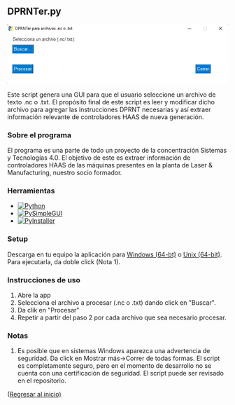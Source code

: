 ## DPRNTer.py
<p align = "center">

![DPRNTer GUI v2][gui-v2-link]

</p>

<p align = "center">

Este script genera una GUI para que el usuario seleccione
un archivo de texto .nc o .txt. El propósito final de
este script es leer y modificar dicho archivo para
agregar las instrucciones DPRNT necesarias y así extraer
información relevante de controladores HAAS de
nueva generación.

</p>


### Sobre el programa
El programa es una parte de todo un proyecto de la concentración Sistemas y
Tecnologías 4.0. El objetivo de este es extraer información de controladores HAAS de
las máquinas presentes en la planta de Laser & Manufacturing, nuestro socio formador.

### Herramientas
* [![Python][python-badge]][python-link]
* [![PySimpleGUI][pysimplegui-badge]][pysimplegui-link]
* [![PyInstaller][pyinstaller-badge]][pyinstaller-link]

### Setup
Descarga en tu equipo la aplicación para [Windows (64-bt)][windows-app-link] o
[Unix (64-bit)][unix-app-link]. Para ejecutarla, da doble click (Nota 1).

### Instrucciones de uso
1. Abre la app
2. Selecciona el archivo a procesar (.nc o .txt) dando click en "Buscar".
3. Da clik en "Procesar"
4. Repetir a partir del paso 2 por cada archivo que sea necesario procesar.


### Notas
1. Es posible que en sistemas Windows aparezca una advertencia de seguridad. Da click
en Mostrar más->Correr de todas formas. El script es completamente seguro, pero en el
momento de desarrollo no se cuenta con una certificación de seguridad. El script puede
ser revisado en el repositorio.

<p align = "">(<a href = "#readme-top">Regresar al inicio)</p>

<!--
#### Primer prototipo de la interfaz
![First GUI Draft][GUI-Draft_Link]
-->
[gui-draft-link]: https://github.com/aaronrt21/SistemasTecnologias4.0/blob/main/Images/GUIDraft.png
[gui-v1-link]: https://github.com/aaronrt21/SistemasTecnologias4.0/blob/main/Images/GUIv1.png
[gui-v2-link]: https://github.com/aaronrt21/SistemasTecnologias4.0/blob/main/Images/GUIv2.png
[python-link]: https://www.python.org/
[python-badge]: https://img.shields.io/badge/python-v3.8-blue
[pysimplegui-link]: https://www.pysimplegui.org/en/latest/
[pysimplegui-badge]: https://img.shields.io/badge/PySimpleGUI-v4.60-blue
[windows-app-link]: https://github.com/aaronrt21/SistemasTecnologias4.0/blob/main/DPRNTer/processnc.exe
[unix-app-link]: https://github.com/aaronrt21/SistemasTecnologias4.0/blob/main/DPRNTer/processnc
[laser-link]: https://www.lasermanufactura.com/
[pyinstaller-badge]: https://img.shields.io/badge/pyinstaller-5.4.1-blue
[pyinstaller-link]: https://pyinstaller.org/en/stable/